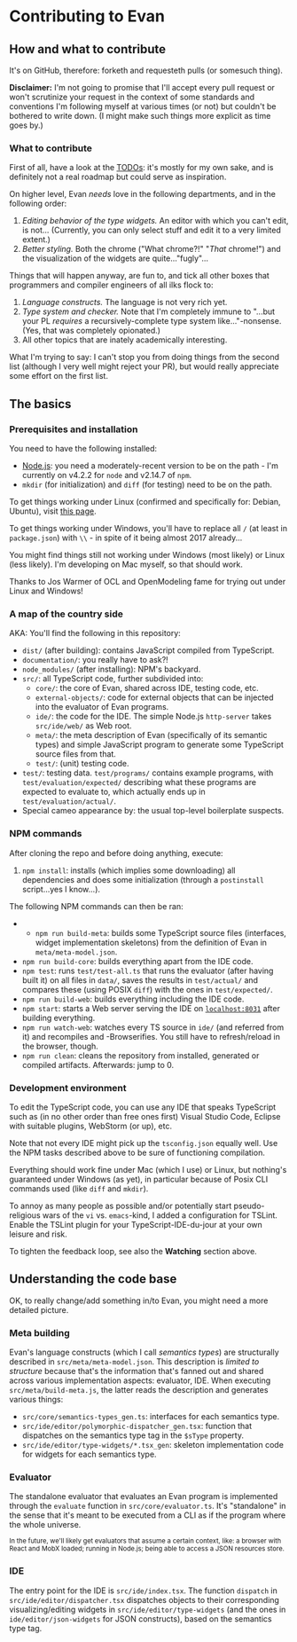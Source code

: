 # Contributing to Evan


## How and what to contribute

It's on GitHub, therefore: forketh and requesteth pulls (or somesuch thing).

**Disclaimer:** I'm not going to promise that I'll accept every pull request or won't scrutinize your request in the context of some standards and conventions I'm following myself at various times (or not) but couldn't be bothered to write down. (I might make such things more explicit as time goes by.)


### What to contribute

First of all, have a look at the [TODOs](./TODO.md): it's mostly for my own sake, and is definitely not a real roadmap but could serve as inspiration.

On higher level, Evan *needs* love in the following departments, and in the following order:

1. *Editing behavior of the type widgets.* An editor with which you can't edit, is not...
	(Currently, you can only select stuff and edit it to a very limited extent.)
1. *Better styling.* Both the chrome ("What chrome?!" "*That* chrome!") and the visualization of the widgets are quite..."fugly"...

Things that will happen anyway, are fun to, and tick all other boxes that programmers and compiler engineers of all ilks flock to:

1. *Language constructs.* The language is not very rich yet.
1. *Type system and checker.* Note that I'm completely immune to "...but your PL *requires* a recursively-complete type system like..."-nonsense.
	(Yes, that was completely opionated.)
1. All other topics that are inately academically interesting.

What I'm trying to say: I can't stop you from doing things from the second list (although I very well might reject your PR), but would really appreciate some effort on the first list.


## The basics


### Prerequisites and installation

You need to have the following installed:

* [Node.js](https://nodejs.org/en/): you need a moderately-recent version to be on the path - I'm currently on v4.2.2 for `node` and v2.14.7 of `npm`.
* `mkdir` (for initialization) and `diff` (for testing) need to be on the path.

To get things working under Linux (confirmed and specifically for: Debian, Ubuntu), visit [this page](https://github.com/nodesource/distributions).

To get things working under Windows, you'll have to replace all `/` (at least in `package.json`) with `\\` - in spite of it being almost 2017 already...

You might find things still not working under Windows (most likely) or Linux (less likely).
I'm developing on Mac myself, so that should work.

Thanks to Jos Warmer of OCL and OpenModeling fame for trying out under Linux and Windows!


### A map of the country side

AKA: You'll find the following in this repository:

* `dist/` (after building): contains JavaScript compiled from TypeScript.
* `documentation/`: you really have to ask?!
* `node_modules/` (after installing): NPM's backyard.
* `src/`: all TypeScript code, further subdivided into:
	* `core/`: the core of Evan, shared across IDE, testing code, etc.
	* `external-objects/`: code for external objects that can be injected into the evaluator of Evan programs.
	* `ide/`: the code for the IDE.
		The simple Node.js `http-server` takes `src/ide/web/` as Web root.
	* `meta/`: the meta description of Evan (specifically of its semantic types) and simple JavaScript program to generate some TypeScript source files from that.
	* `test/`: (unit) testing code.
* `test/`: testing data.
	`test/programs/` contains example programs,
	with `test/evaluation/expected/` describing what these programs are expected to evaluate to,
	which actually ends up in `test/evaluation/actual/`.
* Special cameo appearance by: the usual top-level boilerplate suspects.


### NPM commands

After cloning the repo and before doing anything, execute:

1. `npm install`: installs (which implies some downloading) all dependencies and does some initialization (through a `postinstall` script...yes I know...).

The following NPM commands can then be ran:

* * `npm run build-meta`: builds some TypeScript source files (interfaces, widget implementation skeletons) from the definition of Evan in `meta/meta-model.json`.
* `npm run build-core`: builds everything apart from the IDE code.
* `npm test`: runs `test/test-all.ts` that runs the evaluator (after having built it) on all files in `data/`, saves the results in `test/actual/` and compares these (using POSIX `diff`) with the ones in `test/expected/`.
* `npm run build-web`: builds everything including the IDE code.
* `npm start`: starts a Web server serving the IDE on [`localhost:8031`](http://localhost:8031) after building everything.
* `npm run watch-web`: watches every TS source in `ide/` (and referred from it) and recompiles and -Browserifies.
	You still have to refresh/reload in the browser, though.
* `npm run clean`: cleans the repository from installed, generated or compiled artifacts.
	Afterwards: jump to 0.


### Development environment

To edit the TypeScript code, you can use any IDE that speaks TypeScript such as (in no other order than free ones first) Visual Studio Code, Eclipse with suitable plugins, WebStorm (or up), etc.

Note that not every IDE might pick up the `tsconfig.json` equally well.
Use the NPM tasks described above to be sure of functioning compilation.

Everything should work fine under Mac (which I use) or Linux, but nothing's guaranteed under Windows (as yet), in particular because of Posix CLI commands used (like `diff` and `mkdir`).

To annoy as many people as possible and/or potentially start pseudo-religious wars of the `vi` vs. `emacs`-kind, I added a configuration for TSLint.
Enable the TSLint plugin for your TypeScript-IDE-du-jour at your own leisure and risk.

To tighten the feedback loop, see also the **Watching** section above.


## Understanding the code base

OK, to really change/add something in/to Evan, you might need a more detailed picture.


### Meta building

Evan's language constructs (which I call *semantics types*) are structurally described in `src/meta/meta-model.json`.
This description is *limited to structure* because that's the information that's fanned out and shared across various implementation aspects: evaluator, IDE.
When executing `src/meta/build-meta.js`, the latter reads the description and generates various things:

* `src/core/semantics-types_gen.ts`: interfaces for each semantics type.
* `src/ide/editor/polymorphic-dispatcher_gen.tsx`: function that dispatches on the semantics type tag in the `$sType` property.
* `src/ide/editor/type-widgets/*.tsx_gen`: skeleton implementation code for widgets for each semantics type.


### Evaluator

The standalone evaluator that evaluates an Evan program is implemented through the `evaluate` function in `src/core/evaluator.ts`.
It's "standalone" in the sense that it's meant to be executed from a CLI as if the program where the whole universe.

<small>
In the future, we'll likely get evaluators that assume a certain context, like: a browser with React and MobX loaded; running in Node.js; being able to access a JSON resources store.
</small>


### IDE

The entry point for the IDE is `src/ide/index.tsx`.
The function `dispatch` in `src/ide/editor/dispatcher.tsx` dispatches objects to their corresponding visualizing/editing widgets in `src/ide/editor/type-widgets` (and the ones in `ide/editor/json-widgets` for JSON constructs), based on the semantics type tag.


